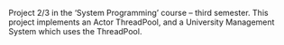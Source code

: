 Project 2/3 in the ‘System Programming’ course – third semester. This project implements
an Actor ThreadPool, and a University Management System which uses the ThreadPool.
